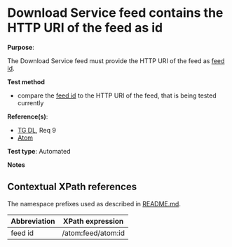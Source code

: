 # Download Service feed contains the HTTP URI of the feed as id

**Purpose**:

The Download Service feed must provide the HTTP URI of the feed as [feed id](#feedid).

 **Test method**

* compare the [feed id](#feedid) to the HTTP URI of the feed, that is being tested currently

**Reference(s)**:

* [TG DL](README.md#ref_TG_DL), Req 9
* [Atom](REAME.md#ref_atom)

**Test type**: Automated

**Notes**

## Contextual XPath references

The namespace prefixes used as described in [README.md](README.md#namespaces).

Abbreviation                                               |  XPath expression
---------------------------------------------------------- | -------------------------------------------------------------------------
feed id <a name="feedid"></a> | /atom:feed/atom:id

